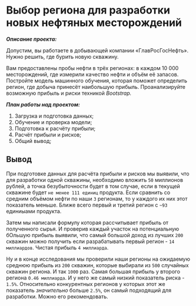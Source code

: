 # Выбор региона для разработки новых нефтяных месторождений
***Описание проекта:*** 

Допустим, вы работаете в добывающей компании «ГлавРосГосНефть». Нужно решить, где бурить новую скважину.

Вам предоставлены пробы нефти в трёх регионах: в каждом 10 000 месторождений, где измерили качество нефти и объём её запасов. Постройте модель машинного обучения, которая поможет определить регион, где добыча принесёт наибольшую прибыль. Проанализируйте возможную прибыль и риски техникой *Bootstrap.*

***План работы над проектом:***

1. Загрузка и подготовка данных;
2. Обучение и проверка модели;
3. Подготовка к расчёту прибыли;
4. Расчёт прибыли и рисков;
5. Общий вывод;

## Вывод
При подготовке данных для расчёта прибыли и рисков мы выявили, что для разработки одной скважины, необходимо вложить `50` миллионов рублей, а точка безубыточности будет в том случае, если в текущей скважине будет `не менее 111 единиц` продукта. Если сравнить со средним объёмом нефти по наши `3` регионам, то у каждого их них этот показатель меньше. Ближе всего первый и третий регион с `~93` единиыами продукта.


Затем мы написали формулу которая рассчитывает прибыль от полученного сырья. И проверив каждый участок на потенциальную бОльшую прибыль выявили, что самый большой доход из лучших `200` скважин можно получить если разрабатывать первый регион - `14 миллиардов`. Чистая прибыль `4 миллиарда`.

Ну и в конце исследования мы проверили наши регионы на ожидаемую среднюю прибыль из `200` скважин, которые выбирали из `500` случайных скважин региона. И так `1000` раз. Самая большая прибыль у второго региона `0.46 миллиарда`. И у него же самый низкий показатель риска - `1.5%`. Относительно конкурентных регионов у которых этот же показатель *значительно* больше `2.5%`, он самый подходящий для разработки. Можно его рекомендовать.

